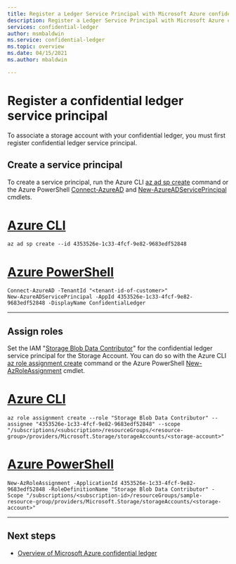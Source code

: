 ```yaml
---
title: Register a Ledger Service Principal with Microsoft Azure confidential ledger
description: Register a Ledger Service Principal with Microsoft Azure confidential ledger
services: confidential-ledger
author: msmbaldwin
ms.service: confidential-ledger
ms.topic: overview
ms.date: 04/15/2021
ms.author: mbaldwin

---
```

# Register a confidential ledger service principal

To associate a storage account with your confidential ledger, you must first register confidential ledger service principal.

## Create a service principal

To create a service principal, run the Azure CLI [az ad sp create](/cli/azure/ad/sp#az_ad_sp_create) command or the Azure PowerShell [Connect-AzureAD](/powershell/module/azuread/connect-azuread) and [New-AzureADServicePrincipal](/powershell/module/azuread/new-azureadserviceprincipal) cmdlets.

# [Azure CLI](#tab/azure-cli)
```azurecli-interactive
az ad sp create --id 4353526e-1c33-4fcf-9e82-9683edf52848
```
# [Azure PowerShell](#tab/azurepowershell)

```azurepowershell-interactive
Connect-AzureAD -TenantId "<tenant-id-of-customer>"
New-AzureADServicePrincipal -AppId 4353526e-1c33-4fcf-9e82-9683edf52848 -DisplayName ConfidentialLedger
```
---

## Assign roles

Set the IAM "[Storage Blob Data Contributor](../role-based-access-control/built-in-roles.md#storage-blob-data-contributor)" for the confidential ledger service principal for the Storage Account. You can do so with the Azure CLI [az role assignment create](/cli/azure/role/assignment) command or the Azure PowerShell [New-AzRoleAssignment](/powershell/module/az.resources/new-azroleassignment) cmdlet.

# [Azure CLI](#tab/azure-cli)
```azurecli-interactive
az role assignment create --role "Storage Blob Data Contributor" --assignee "4353526e-1c33-4fcf-9e82-9683edf52848" --scope "/subscriptions/<subscription>/resourceGroups/<resource-group>/providers/Microsoft.Storage/storageAccounts/<storage-account>"
```
# [Azure PowerShell](#tab/azurepowershell)

```azurepowershell-interactive
New-AzRoleAssignment -ApplicationId 4353526e-1c33-4fcf-9e82-9683edf52848 -RoleDefinitionName "Storage Blob Data Contributor" -Scope "/subscriptions/<subscription-id>/resourceGroups/sample-resource-group/providers/Microsoft.Storage/storageAccounts/<storage-account>"
```
---

## Next steps

- [Overview of Microsoft Azure confidential ledger](overview.md)
